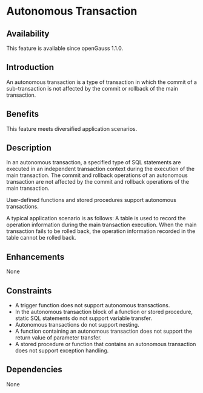 # Autonomous Transaction<a name="EN-US_TOPIC_0000001138504517"></a>

## Availability<a name="section1578164915345"></a>

This feature is available since openGauss 1.1.0.

## Introduction<a name="section453910524112"></a>

An autonomous transaction is a type of transaction in which the commit of a sub-transaction is not affected by the commit or rollback of the main transaction.

## Benefits<a name="section19542151111419"></a>

This feature meets diversified application scenarios.

## Description<a name="section1432812196411"></a>

In an autonomous transaction, a specified type of SQL statements are executed in an independent transaction context during the execution of the main transaction. The commit and rollback operations of an autonomous transaction are not affected by the commit and rollback operations of the main transaction.

User-defined functions and stored procedures support autonomous transactions.

A typical application scenario is as follows: A table is used to record the operation information during the main transaction execution. When the main transaction fails to be rolled back, the operation information recorded in the table cannot be rolled back.

## Enhancements<a name="section8921173620415"></a>

None

## Constraints<a name="section879914581414"></a>

-   A trigger function does not support autonomous transactions.
-   In the autonomous transaction block of a function or stored procedure, static SQL statements do not support variable transfer.
-   Autonomous transactions do not support nesting.
-   A function containing an autonomous transaction does not support the return value of parameter transfer.
-   A stored procedure or function that contains an autonomous transaction does not support exception handling.

## Dependencies<a name="section1863816308477"></a>

None

